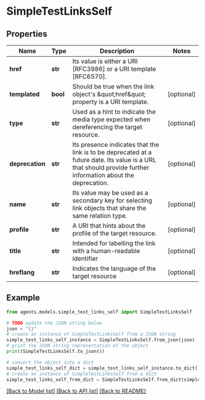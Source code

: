 # SimpleTestLinksSelf


## Properties

Name | Type | Description | Notes
------------ | ------------- | ------------- | -------------
**href** | **str** | Its value is either a URI [RFC3986] or a URI template [RFC6570]. | 
**templated** | **bool** | Should be true when the link object&#39;s \&quot;href\&quot; property is a URI template. | [optional] 
**type** | **str** | Used as a hint to indicate the media type expected when dereferencing the target resource. | [optional] 
**deprecation** | **str** | Its presence indicates that the link is to be deprecated at a future date. Its value is a URL that should provide further information about the deprecation. | [optional] 
**name** | **str** | Its value may be used as a secondary key for selecting link objects that share the same relation type. | [optional] 
**profile** | **str** | A URI that hints about the profile of the target resource. | [optional] 
**title** | **str** | Intended for labelling the link with a human-readable identifier | [optional] 
**hreflang** | **str** | Indicates the language of the target resource | [optional] 

## Example

```python
from agents.models.simple_test_links_self import SimpleTestLinksSelf

# TODO update the JSON string below
json = "{}"
# create an instance of SimpleTestLinksSelf from a JSON string
simple_test_links_self_instance = SimpleTestLinksSelf.from_json(json)
# print the JSON string representation of the object
print(SimpleTestLinksSelf.to_json())

# convert the object into a dict
simple_test_links_self_dict = simple_test_links_self_instance.to_dict()
# create an instance of SimpleTestLinksSelf from a dict
simple_test_links_self_from_dict = SimpleTestLinksSelf.from_dict(simple_test_links_self_dict)
```
[[Back to Model list]](../README.md#documentation-for-models) [[Back to API list]](../README.md#documentation-for-api-endpoints) [[Back to README]](../README.md)



